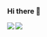 ### Hi there 👋

<a href="https://github.com/HappyMana">
  <img align="left" src="https://github-readme-stats.vercel.app/api?username=HappyMana&count_private=true&show_icons=true&theme=dracula" />
</a>
<a href="https://github.com/HappyMana">
  <img align="left" src="https://github-readme-stats.vercel.app/api/top-langs/?username=HappyMana&layout=compact" />
</a>
